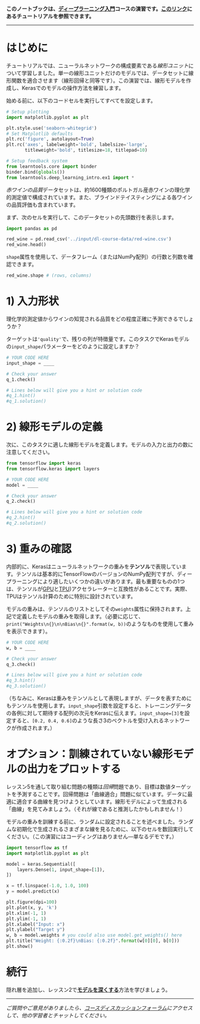 **このノートブックは、[ディープラーニング入門](https://www.kaggle.com/learn/intro-to-deep-learning)コースの演習です。[このリンク](https://www.kaggle.com/ryanholbrook/a-single-neuron)にあるチュートリアルを参照できます。**

---


# はじめに #

チュートリアルでは、ニューラルネットワークの構成要素である*線形ユニット*について学習しました。単一の線形ユニットだけのモデルでは、データセットに線形関数を適合させます（線形回帰と同等です）。この演習では、線形モデルを作成し、Kerasでのモデルの操作方法を練習します。

始める前に、以下のコードセルを実行してすべてを設定します。


```python
# Setup plotting
import matplotlib.pyplot as plt

plt.style.use('seaborn-whitegrid')
# Set Matplotlib defaults
plt.rc('figure', autolayout=True)
plt.rc('axes', labelweight='bold', labelsize='large',
       titleweight='bold', titlesize=18, titlepad=10)

# Setup feedback system
from learntools.core import binder
binder.bind(globals())
from learntools.deep_learning_intro.ex1 import *
```

*赤ワインの品質*データセットは、約1600種類のポルトガル産赤ワインの理化学的測定値で構成されています。また、ブラインドテイスティングによる各ワインの品質評価も含まれています。

まず、次のセルを実行して、このデータセットの先頭数行を表示します。


```python
import pandas as pd

red_wine = pd.read_csv('../input/dl-course-data/red-wine.csv')
red_wine.head()
```

`shape`属性を使用して、データフレーム（またはNumPy配列）の行数と列数を確認できます。


```python
red_wine.shape # (rows, columns)
```

# 1) 入力形状 #

理化学的測定値からワインの知覚される品質をどの程度正確に予測できるでしょうか？

ターゲットは`'quality'`で、残りの列が特徴量です。このタスクでKerasモデルの`input_shape`パラメーターをどのように設定しますか？


```python
# YOUR CODE HERE
input_shape = ____

# Check your answer
q_1.check()
```


```python
# Lines below will give you a hint or solution code
#q_1.hint()
#q_1.solution()
```

# 2) 線形モデルの定義 #

次に、このタスクに適した線形モデルを定義します。モデルの入力と出力の数に注意してください。


```python
from tensorflow import keras
from tensorflow.keras import layers

# YOUR CODE HERE
model = ____

# Check your answer
q_2.check()
```


```python
# Lines below will give you a hint or solution code
#q_2.hint()
#q_2.solution()
```

# 3) 重みの確認 #

内部的に、Kerasはニューラルネットワークの重みを**テンソル**で表現しています。テンソルは基本的にTensorFlowのバージョンのNumPy配列ですが、ディープラーニングにより適したいくつかの違いがあります。最も重要なものの1つは、テンソルが[GPU](https://www.kaggle.com/docs/efficient-gpu-usage)と[TPU](https://www.kaggle.com/docs/tpu))アクセラレーターと互換性があることです。実際、TPUはテンソル計算のために特別に設計されています。

モデルの重みは、テンソルのリストとしてその`weights`属性に保持されます。上記で定義したモデルの重みを取得します。（必要に応じて、`print("Weights\n{}\n\nBias\n{}".format(w, b))`のようなものを使用して重みを表示できます）。


```python
# YOUR CODE HERE
w, b = ____

# Check your answer
q_3.check()
```


```python
# Lines below will give you a hint or solution code
#q_3.hint()
#q_3.solution()
```

（ちなみに、Kerasは重みをテンソルとして表現しますが、データを表すためにもテンソルを使用します。`input_shape`引数を設定すると、トレーニングデータの各例に対して期待する配列の次元をKerasに伝えます。`input_shape=[3]`を設定すると、`[0.2, 0.4, 0.6]`のような長さ3のベクトルを受け入れるネットワークが作成されます。）


# オプション：訓練されていない線形モデルの出力をプロットする
 
レッスン5を通して取り組む問題の種類は*回帰*問題であり、目標は数値ターゲットを予測することです。回帰問題は「曲線適合」問題に似ています。データに最適に適合する曲線を見つけようとしています。線形モデルによって生成される「曲線」を見てみましょう。（それが線であると推測したかもしれません！）

モデルの重みを訓練する前に、ランダムに設定されることを述べました。ランダムな初期化で生成されるさまざまな線を見るために、以下のセルを数回実行してください。（この演習にはコーディングはありません—単なるデモです。）


```python
import tensorflow as tf
import matplotlib.pyplot as plt

model = keras.Sequential([
    layers.Dense(1, input_shape=[1]),
])

x = tf.linspace(-1.0, 1.0, 100)
y = model.predict(x)

plt.figure(dpi=100)
plt.plot(x, y, 'k')
plt.xlim(-1, 1)
plt.ylim(-1, 1)
plt.xlabel("Input: x")
plt.ylabel("Target y")
w, b = model.weights # you could also use model.get_weights() here
plt.title("Weight: {:0.2f}\nBias: {:0.2f}".format(w[0][0], b[0]))
plt.show()
```

# 続行 #

隠れ層を追加し、レッスン2で[**モデルを深くする**](https://www.kaggle.com/ryanholbrook/deep-neural-networks)方法を学びましょう。

---


*ご質問やご意見がありましたら、[コースディスカッションフォーラム](https://www.kaggle.com/learn/intro-to-deep-learning/discussion)にアクセスして、他の学習者とチャットしてください。*